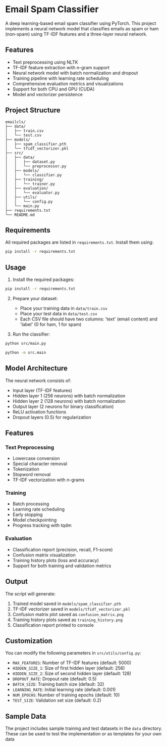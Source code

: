 # Email Spam Classifier

A deep learning-based email spam classifier using PyTorch. This project implements a neural network model that classifies emails as spam or ham (non-spam) using TF-IDF features and a three-layer neural network.

## Features

- Text preprocessing using NLTK
- TF-IDF feature extraction with n-gram support
- Neural network model with batch normalization and dropout
- Training pipeline with learning rate scheduling
- Comprehensive evaluation metrics and visualizations
- Support for both CPU and GPU (CUDA)
- Model and vectorizer persistence

## Project Structure

```
emailcls/
├── data/
│   ├── train.csv
│   └── test.csv
├── models/
│   ├── spam_classifier.pth
│   └── tfidf_vectorizer.pkl
├── src/
│   ├── data/
│   │   ├── dataset.py
│   │   └── preprocessor.py
│   ├── models/
│   │   └── classifier.py
│   ├── training/
│   │   └── trainer.py
│   ├── evaluation/
│   │   └── evaluator.py
│   ├── utils/
│   │   └── config.py
│   └── main.py
├── requirements.txt
└── README.md
```

## Requirements

All required packages are listed in `requirements.txt`. Install them using:

```bash
pip install -r requirements.txt
```

## Usage

1. Install the required packages:
```bash
pip install -r requirements.txt
```

2. Prepare your dataset:
   - Place your training data in `data/train.csv`
   - Place your test data in `data/test.csv`
   - Each CSV file should have two columns: 'text' (email content) and 'label' (0 for ham, 1 for spam)

3. Run the classifier:
```bash
python src/main.py

python -m src.main
```

## Model Architecture

The neural network consists of:
- Input layer (TF-IDF features)
- Hidden layer 1 (256 neurons) with batch normalization
- Hidden layer 2 (128 neurons) with batch normalization
- Output layer (2 neurons for binary classification)
- ReLU activation functions
- Dropout layers (0.5) for regularization

## Features

### Text Preprocessing
- Lowercase conversion
- Special character removal
- Tokenization
- Stopword removal
- TF-IDF vectorization with n-grams

### Training
- Batch processing
- Learning rate scheduling
- Early stopping
- Model checkpointing
- Progress tracking with tqdm

### Evaluation
- Classification report (precision, recall, F1-score)
- Confusion matrix visualization
- Training history plots (loss and accuracy)
- Support for both training and validation metrics

## Output

The script will generate:
1. Trained model saved in `models/spam_classifier.pth`
2. TF-IDF vectorizer saved in `models/tfidf_vectorizer.pkl`
3. Confusion matrix plot saved as `confusion_matrix.png`
4. Training history plots saved as `training_history.png`
5. Classification report printed to console

## Customization

You can modify the following parameters in `src/utils/config.py`:
- `MAX_FEATURES`: Number of TF-IDF features (default: 5000)
- `HIDDEN_SIZE_1`: Size of first hidden layer (default: 256)
- `HIDDEN_SIZE_2`: Size of second hidden layer (default: 128)
- `DROPOUT_RATE`: Dropout rate (default: 0.5)
- `BATCH_SIZE`: Training batch size (default: 32)
- `LEARNING_RATE`: Initial learning rate (default: 0.001)
- `NUM_EPOCHS`: Number of training epochs (default: 10)
- `TEST_SIZE`: Validation set size (default: 0.2)

## Sample Data

The project includes sample training and test datasets in the `data` directory. These can be used to test the implementation or as templates for your own data 
